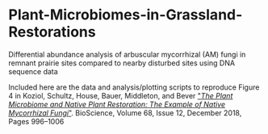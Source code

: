 # Plant-Microbiomes-in-Grassland-Restorations
Differential abundance analysis of arbuscular mycorrhizal (AM) fungi in remnant prairie sites compared to nearby disturbed sites using DNA sequence data

Included here are the data and analysis/plotting scripts to reproduce Figure 4 in Koziol, Schultz, House, Bauer, Middleton, and Bever <a href="https://academic.oup.com/bioscience/article/68/12/996/5148107">"*The Plant Microbiome and Native Plant Restoration: The Example of Native Mycorrhizal Fungi*"</a>. BioScience, Volume 68, Issue 12, December 2018, Pages 996–1006
